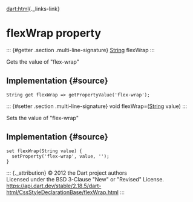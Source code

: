 [dart:html](../../dart-html/dart-html-library){._links-link}

flexWrap property
=================

::: {#getter .section .multi-line-signature}
[String](../../dart-core/string-class) flexWrap
:::

Gets the value of \"flex-wrap\"

Implementation {#source}
--------------

``` {.language-dart data-language="dart"}
String get flexWrap => getPropertyValue('flex-wrap');
```

::: {#setter .section .multi-line-signature}
void flexWrap=([String](../../dart-core/string-class) value)
:::

Sets the value of \"flex-wrap\"

Implementation {#source}
--------------

``` {.language-dart data-language="dart"}
set flexWrap(String value) {
  setProperty('flex-wrap', value, '');
}
```

::: {._attribution}
© 2012 the Dart project authors\
Licensed under the BSD 3-Clause \"New\" or \"Revised\" License.\
<https://api.dart.dev/stable/2.18.5/dart-html/CssStyleDeclarationBase/flexWrap.html>
:::
